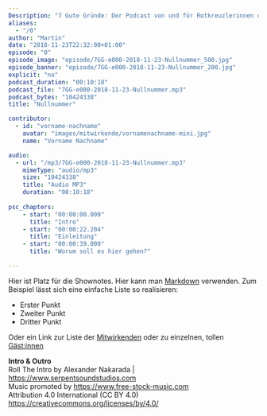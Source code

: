 ```yaml
---
Description: "7 Gute Gründe: Der Podcast von und für Rotkreuzlerinnen und Rotkreuzler und für alle, die mehr über diese spannende Organisation erfahren wollen. Aller Anfang ist schwer, aber wichtig ist: einfach mal machen! In der Nullfolge geht es um den Podcast selbst. Warum gibt und braucht es diesen Podcast? Für wen ist er gedacht? Wer ist dieser Martin und warum macht er das? Was ist für die nächsten Folgen geplant?"
aliases:
  - "/0"
author: "Martin"
date: "2018-11-23T22:32:00+01:00"
episode: "0"
episode_image: "episode/7GG-e000-2018-11-23-Nullnummer_500.jpg"
episode_banner: "episode/7GG-e000-2018-11-23-Nullnummer_200.jpg"
explicit: "no"
podcast_duration: "00:10:18"
podcast_file: "7GG-e000-2018-11-23-Nullnummer.mp3"
podcast_bytes: "10424338"
title: "Nullnummer"

contributor:
  - id: "vorname-nachname"
    avatar: "images/mitwirkende/vornamenachname-mini.jpg"
    name: "Vorname Nachname"

audio:
  - url: "/mp3/7GG-e000-2018-11-23-Nullnummer.mp3"
    mimeType: "audio/mp3"
    size: "10424338"
    title: "Audio MP3"
    duration: "00:10:18"
    
psc_chapters:
    - start: "00:00:00.000"
      title: "Intro"
    - start: "00:00:22.204"
      title: "Einleitung"
    - start: "00:00:39.000"
      title: "Worum soll es hier gehen?"

---
```


Hier ist Platz für die Shownotes. Hier kann man [Markdown](https://de.wikipedia.org/wiki/Markdown) verwenden. Zum Beispiel lässt sich eine einfache Liste so realisieren: 

- Erster Punkt
- Zweiter Punkt
- Dritter Punkt

Oder ein Link zur Liste der [Mitwirkenden](/mitwirkende) oder zu einzelnen, tollen [Gäst:innen](/mitwirkende#vornamenachname)


**Intro & Outro**  
Roll The Intro by Alexander Nakarada | https://www.serpentsoundstudios.com  
Music promoted by https://www.free-stock-music.com  
Attribution 4.0 International (CC BY 4.0)  
https://creativecommons.org/licenses/by/4.0/  
